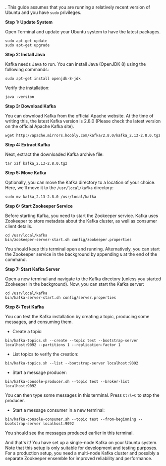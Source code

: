 . This guide assumes that you are running a relatively recent version of Ubuntu and you have `sudo` privileges.

**Step 1: Update System**

Open Terminal and update your Ubuntu system to have the latest packages.

```
sudo apt-get update
sudo apt-get upgrade

```

**Step 2: Install Java**

Kafka needs Java to run. You can install Java (OpenJDK 8) using the following commands:

```
sudo apt-get install openjdk-8-jdk

```

Verify the installation:

```
java -version

```

**Step 3: Download Kafka**

You can download Kafka from the official Apache website. At the time of writing this, the latest Kafka version is 2.8.0 (Please check the latest version on the official Apache Kafka site).

```
wget http://apache.mirrors.hoobly.com/kafka/2.8.0/kafka_2.13-2.8.0.tgz

```

**Step 4: Extract Kafka**

Next, extract the downloaded Kafka archive file:

```
tar xzf kafka_2.13-2.8.0.tgz

```

**Step 5: Move Kafka**

Optionally, you can move the Kafka directory to a location of your choice. Here, we'll move it to the `/usr/local/kafka` directory:

```
sudo mv kafka_2.13-2.8.0 /usr/local/kafka

```

**Step 6: Start Zookeeper Service**

Before starting Kafka, you need to start the Zookeeper service. Kafka uses Zookeeper to store metadata about the Kafka cluster, as well as consumer client details.

```
cd /usr/local/kafka
bin/zookeeper-server-start.sh config/zookeeper.properties

```

You should keep this terminal open and running. Alternatively, you can start the Zookeeper service in the background by appending `&` at the end of the command.

**Step 7: Start Kafka Server**

Open a new terminal and navigate to the Kafka directory (unless you started Zookeeper in the background). Now, you can start the Kafka server:

```
cd /usr/local/kafka
bin/kafka-server-start.sh config/server.properties

```

**Step 8: Test Kafka**

You can test the Kafka installation by creating a topic, producing some messages, and consuming them.

-   Create a topic:

```
bin/kafka-topics.sh --create --topic test --bootstrap-server localhost:9092 --partitions 1 --replication-factor 1

```

-   List topics to verify the creation:

```
bin/kafka-topics.sh --list --bootstrap-server localhost:9092

```

-   Start a message producer:

```
bin/kafka-console-producer.sh --topic test --broker-list localhost:9092

```

You can then type some messages in this terminal. Press `Ctrl+C` to stop the producer.

-   Start a message consumer in a new terminal:

```
bin/kafka-console-consumer.sh --topic test --from-beginning --bootstrap-server localhost:9092

```

You should see the messages produced earlier in this terminal.

And that's it! You have set up a single-node Kafka on your Ubuntu system. Note that this setup is only suitable for development and testing purposes. For a production setup, you need a multi-node Kafka cluster and possibly a separate Zookeeper ensemble for improved reliability and performance.